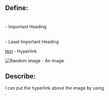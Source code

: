 ## Define:
<h1></h1> - Important Heading

<h6></h6> - Least Important Heading

<a href="URL">text</a> - Hyperlink

<img src="Random.jpg" alt="Random image"> - An image

## Describe:
I can put the hyperlink above the image by using <br>.